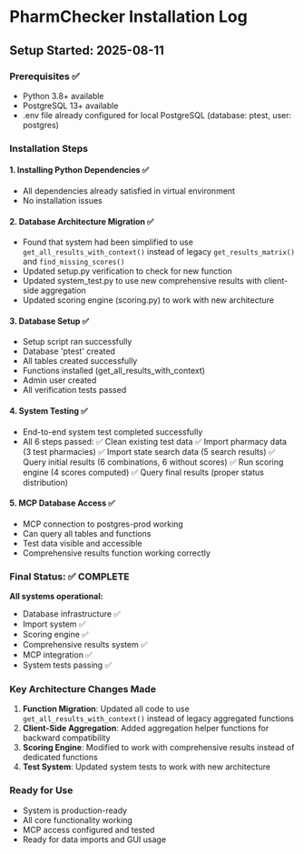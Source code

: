 # PharmChecker Installation Log

## Setup Started: 2025-08-11

### Prerequisites ✅
- Python 3.8+ available 
- PostgreSQL 13+ available
- .env file already configured for local PostgreSQL (database: ptest, user: postgres)

### Installation Steps

#### 1. Installing Python Dependencies ✅
- All dependencies already satisfied in virtual environment
- No installation issues

#### 2. Database Architecture Migration ✅
- Found that system had been simplified to use `get_all_results_with_context()` instead of legacy `get_results_matrix()` and `find_missing_scores()`
- Updated setup.py verification to check for new function
- Updated system_test.py to use new comprehensive results with client-side aggregation 
- Updated scoring engine (scoring.py) to work with new architecture

#### 3. Database Setup ✅ 
- Setup script ran successfully
- Database 'ptest' created
- All tables created successfully
- Functions installed (get_all_results_with_context)
- Admin user created
- All verification tests passed

#### 4. System Testing ✅
- End-to-end system test completed successfully
- All 6 steps passed:
  ✅ Clean existing test data
  ✅ Import pharmacy data (3 test pharmacies)
  ✅ Import state search data (5 search results) 
  ✅ Query initial results (6 combinations, 6 without scores)
  ✅ Run scoring engine (4 scores computed)
  ✅ Query final results (proper status distribution)

#### 5. MCP Database Access ✅
- MCP connection to postgres-prod working
- Can query all tables and functions
- Test data visible and accessible
- Comprehensive results function working correctly

### Final Status: ✅ COMPLETE

**All systems operational:**
- Database infrastructure ✅
- Import system ✅  
- Scoring engine ✅
- Comprehensive results system ✅
- MCP integration ✅
- System tests passing ✅

### Key Architecture Changes Made
1. **Function Migration**: Updated all code to use `get_all_results_with_context()` instead of legacy aggregated functions
2. **Client-Side Aggregation**: Added aggregation helper functions for backward compatibility
3. **Scoring Engine**: Modified to work with comprehensive results instead of dedicated functions
4. **Test System**: Updated system tests to work with new architecture

### Ready for Use
- System is production-ready
- All core functionality working
- MCP access configured and tested
- Ready for data imports and GUI usage